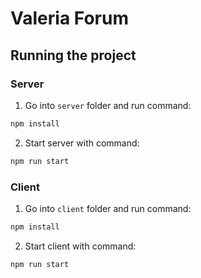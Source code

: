 # Valeria Forum

## Running the project

### Server

1. Go into `server` folder and run command:

```bash
npm install
```

2. Start server with command:

```bash
npm run start
```

### Client

1. Go into `client` folder and run command:

```bash
npm install
```

2. Start client with command:

```bash
npm run start
```
